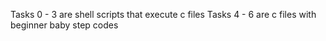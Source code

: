 Tasks 0 - 3 are shell scripts that execute c files
Tasks 4 - 6 are c files with beginner baby step codes
